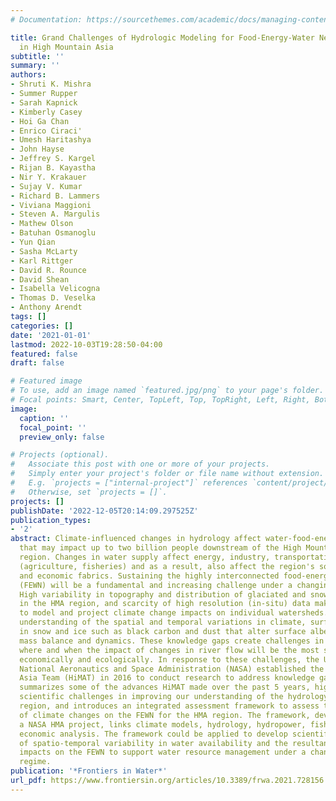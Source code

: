 ```yaml
---
# Documentation: https://sourcethemes.com/academic/docs/managing-content/

title: Grand Challenges of Hydrologic Modeling for Food-Energy-Water Nexus Security
  in High Mountain Asia
subtitle: ''
summary: ''
authors:
- Shruti K. Mishra
- Summer Rupper
- Sarah Kapnick
- Kimberly Casey
- Hoi Ga Chan
- Enrico Ciraci'
- Umesh Haritashya
- John Hayse
- Jeffrey S. Kargel
- Rijan B. Kayastha
- Nir Y. Krakauer
- Sujay V. Kumar
- Richard B. Lammers
- Viviana Maggioni
- Steven A. Margulis
- Mathew Olson
- Batuhan Osmanoglu
- Yun Qian
- Sasha McLarty
- Karl Rittger
- David R. Rounce
- David Shean
- Isabella Velicogna
- Thomas D. Veselka
- Anthony Arendt
tags: []
categories: []
date: '2021-01-01'
lastmod: 2022-10-03T19:28:50-04:00
featured: false
draft: false

# Featured image
# To use, add an image named `featured.jpg/png` to your page's folder.
# Focal points: Smart, Center, TopLeft, Top, TopRight, Left, Right, BottomLeft, Bottom, BottomRight.
image:
  caption: ''
  focal_point: ''
  preview_only: false

# Projects (optional).
#   Associate this post with one or more of your projects.
#   Simply enter your project's folder or file name without extension.
#   E.g. `projects = ["internal-project"]` references `content/project/deep-learning/index.md`.
#   Otherwise, set `projects = []`.
projects: []
publishDate: '2022-12-05T20:14:09.297525Z'
publication_types:
- '2'
abstract: Climate-influenced changes in hydrology affect water-food-energy security
  that may impact up to two billion people downstream of the High Mountain Asia (HMA)
  region. Changes in water supply affect energy, industry, transportation, and ecosystems
  (agriculture, fisheries) and as a result, also affect the region's social, environmental,
  and economic fabrics. Sustaining the highly interconnected food-energy-water nexus
  (FEWN) will be a fundamental and increasing challenge under a changing climate regime.
  High variability in topography and distribution of glaciated and snow-covered areas
  in the HMA region, and scarcity of high resolution (in-situ) data make it difficult
  to model and project climate change impacts on individual watersheds. We lack basic
  understanding of the spatial and temporal variations in climate, surface impurities
  in snow and ice such as black carbon and dust that alter surface albedo, and glacier
  mass balance and dynamics. These knowledge gaps create challenges in predicting
  where and when the impact of changes in river flow will be the most significant
  economically and ecologically. In response to these challenges, the United States
  National Aeronautics and Space Administration (NASA) established the High Mountain
  Asia Team (HiMAT) in 2016 to conduct research to address knowledge gaps. This paper
  summarizes some of the advances HiMAT made over the past 5 years, highlights the
  scientific challenges in improving our understanding of the hydrology of the HMA
  region, and introduces an integrated assessment framework to assess the impacts
  of climate changes on the FEWN for the HMA region. The framework, developed under
  a NASA HMA project, links climate models, hydrology, hydropower, fish biology, and
  economic analysis. The framework could be applied to develop scientific understanding
  of spatio-temporal variability in water availability and the resultant downstream
  impacts on the FEWN to support water resource management under a changing climate
  regime.
publication: '*Frontiers in Water*'
url_pdf: https://www.frontiersin.org/articles/10.3389/frwa.2021.728156
---
```

